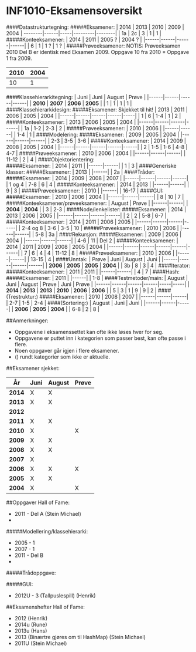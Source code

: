 # INF1010-Eksamensoversikt
####Datastrukturtegning:
#####Eksamener:
| 2014  | 2013 |    2010   |   2009  |   2004 |
--------|------|-----|---------|--------|
| 1a | 2c | 3 | 1 | 1 |
#####Konteeksamener:
| 2014 | 2011 | 2005 ? | 2004 ? |
|------|------|------|------|
| 6 | 1 | 1 ? | 1 ? |
#####Prøveeksamener:
NOTIS: Prøveeksamen 2010 Del B er identisk med Eksamen 2009. Oppgave 10 fra 2010 = Oppgave 1 fra 2009.  

| 2010 | 2004 |
|------|------|
| 10 | 1 |
####Klassehierarkitegning:
| Juni | Juni | August | Prøve |
|------|------|------|------|
| **2010** | **2007** | **2006** | **2005** |
| 1 | 1 | 1 | 1 |
####Klassehierarkidesign:
#####Eksamener: Skjekket til hit!
| 2013 | 2011 | 2006 | 2005 | 2004 |
|------|------|------|------|-----|
| 1 | 6 | 1-4 | 1 | 2 |
#####Konteeksamener:
| 2013 | 2006 | 2005 | 2004 |
|------|------|------|------|
| 1a | 1-2 | 2-3 | 2 |
#####Prøveeksamener:
| 2010 | 2006 |
|------|------|
| 1-4 | 1 |
####Modelering:
#####Eksamener:
| 2009 | 2005 | 2004 |
|------|------|------|
| 2-3 | 3-5 | 3-6 |
#####Konteeksamener:
| 2014 | 2009 | 2008 | 2005 | 2004 |
|------|------|------|------|------|
| 2 | 1-5 | 1-6 | 4-8 | 4-7 |
#####Prøveeksamener:
| 2010 | 2006 | 2004 |
|------|------|------|
| 11-12 | 2 | 4 |
####Objektorientering:		
#####Eksamener:
| 2014 | 2011 |
|------|------|
| 1 | 3 |
####Generiske klasser:
#####Eksamener:
| 2013 |
|------|
| 2a |
####Tråder:
#####Eksamener:
| 2014 | 2009 | 2008 | 2007 |
|------|------|------|------|
| 1 og 4 | 7-8 | 6 | 4 |
#####Konteeksamener:
| 2014 | 2013 |
|------|------|
| 9 | 3 |
#####Prøveeksamener:
| 2010 |
|------|
| 16-17 |
####GUI:
#####Eksamener:
| 2010 | 2006 | 2004 |
|------|------|------|
| 8 | 10 | 7 |
#####Konteeksamener/prøveeksamener:
| August | Prøve |
|------|------|
| **2004** | **2004** |
| 3 | 2-3 |
####Node/lenkelister:
#####Eksamener:
| 2014 | 2013 | 2006 | 2005 |
|------|------|------|------|
| 2 | 2 | 5-8 | 6-7 |
#####Konteeksamener:
| 2014 | 2011 | 2006 | 2005 |
|------|------|------|------|
| 2-4 og 8 | 3-6 | 3-5 | 10 |
#####Prøveeksamener:
| 2010 | 2006 |
|------|------|
| 5-8 | 3a |
####Rekursjon:
#####Eksamener:
| 2009 | 2006 | 2004 |
|------|------|------|
| 4-6 | 11 | Del 2 |
#####Konteeksamener:
| 2014 | 2011 | 2009 | 2008 | 2005 | 2004 |
|------|------|------|------|------|------|
| 7 | 6 | 4 | 4 | 11-12 | 8 |
#####Prøveeksamener:
| 2010 | 2006 |
|------|------|
| 13-15 | 4 |
####Unntak:
| Prøve | Juni | August | Juni |
|------|------|------|------|
| **2006** | **2005** | **2005** | **2004** |
| 3b | 8 | 3 | 4 |
####Iterator:
#####Konteeksamener:
| 2011 | 2011 |
|------|------|
| 4 | 7 |
####Hash:
#####Eksamener:
| 2011 |
|------|
| 1-8 |
####Testmetoder/main:
| August | Juni | August | Prøve | Juni | Prøve |
|------|------|------|------|-----|-----|
| **2014** | **2013** | **2013** | **2010** | **2006** | **2006** |
| 5 | 3 | 1 | 9 | 9 | 2 |
####(Trestruktur:)
#####Eksamener:
| 2010 | 2008 | 2007 |
|------|------|------|
| 2-7 | 1-5 | 2-4 |
####(Sortering:)
| August | Juni | Juni |
|------|------|------|
| **2006** | **2005** | **2004** |
| 6-8 | 2 | 8 |


##Anmerkninger:
- Oppgavene i eksamenssettet kan ofte ikke løses hver for seg.
- Oppgavene er puttet inn i kategorien som passer best, kan ofte passe i flere.
- Noen oppgaver går igjen i flere eksamener.
- () rundt kategorier som ikke er aktuelle.

##Eksamener sjekket:

| År | Juni  | August | Prøve |
|----|-------|--------|-------|
| **2014**  |   X   |   X   |       |
| **2013**  |   X   |   X   |       |
| **2012**  |       |       |       |
| **2011**  |   X   |   X   |       |
| **2010**  |   X   |       |   X   |
| **2009**  |   X   |   X   |       |
| **2008**  |   X   |   X   |       |
| **2007**  |   X   |       |       |
| **2006**  |   X   |   X   |   X   |
| **2005**  |   X   |   X   |       |
| **2004**  |   X   |       |   X   |

##Oppgaver Hall of Fame:
- 2011 - Del A (Stein Michael)
- 
#####Modellering/klassehierarki:
- 2005 - 1
- 2007 - 1
- 2011 - Del B
- 
#####Trådoppgave:

#####GUI:
- 2012U - 3 (Tallpuslespill) (Henrik)

##Eksamenshefter Hall of Fame:
- 2012 (Henrik)
- 2014u (Rune)
- 2013u (Hans)
- 2013 (Binærtre gjøres om til HashMap) (Stein Michael)
- 2011U (Stein Michael)
